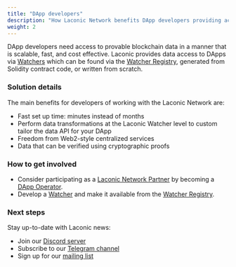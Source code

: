 ```yaml
---
title: "DApp developers"
description: "How Laconic Network benefits DApp developers providing access to blockchain data via Watchers."
weight: 2
---
```


DApp developers need access to provable blockchain data in a manner that is scalable, fast, and cost effective. Laconic provides data access to DApps via [Watchers](/glossary/watcher/) which can be found via the [Watcher Registry](/glossary/watcher-registry/), generated from Solidity contract code, or written from scratch.

### Solution details

The main benefits for developers of working with the Laconic Network are:

- Fast set up time: minutes instead of months
- Perform data transformations at the Laconic Watcher level to custom tailor the data API for your DApp
- Freedom from Web2-style centralized services
- Data that can be verified using cryptographic proofs

### How to get involved

- Consider participating as a [Laconic Network Partner](/glossary/laconic-network-partner/) by becoming a [DApp Operator](/glossary/dapp-operator/).
- Develop a [Watcher](/glossary/watcher/) and make it available from the [Watcher Registry](/glossary/watcher-registry/).

### Next steps

Stay up-to-date with Laconic news:

- Join our [Discord server](https://discord.com/invite/ukhbBemyxY)
- Subscribe to our [Telegram channel](https://t.me/laconicnetwork)
- Sign up for our [mailing list](https://www.laconic.com/)
